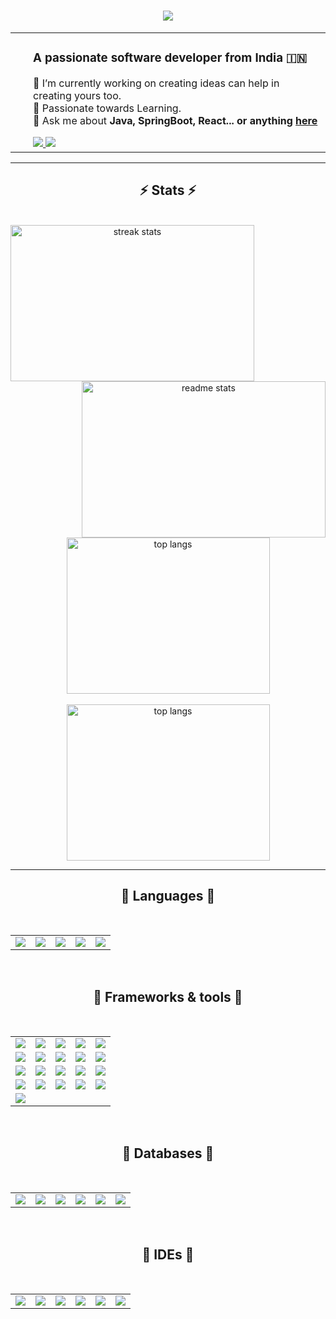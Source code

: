 <h1 align="center">
<img src="https://readme-typing-svg.herokuapp.com/?font=Righteous&size=35&center=true&vCenter=true&width=500&height=70&duration=4000&lines=Hi+There!+👋;+I'm+Mehak+Sharma!;" />
</h1>
 
<div align="center">
<table style="border-collapse: collapse; border: none;">
<tr style="border: none;">
<td style="border: none;">
<!-- <a href="https://www.credly.com/badges/9da8bf39-8233-43bf-812f-aa6592e37a5b/public_url" target="_blank">
<img src="https://images.credly.com/size/120x120/images/b9feab85-1a43-4f6c-99a5-631b88d5461b/image.png" />
</a> -->
</td>
<td style="padding-left: 20px; text-align: left;">
<h3>A passionate software developer from India 🇮🇳</h3>
<p>
                    🔭 I’m currently working on creating ideas can help in creating yours too.
<br/>
                    🌱 Passionate towards Learning.
<br/>
                    💬 Ask me about <strong>Java, SpringBoot, React... or anything <a href="https://github.com/mehaks226/mehaks226/issues">here</a></strong>
</p>
<div> 
<a href="mailto:mehakbhardwaz1@gmail.com">
<img src="https://img.shields.io/badge/Gmail-333333?style=for-the-badge&logo=gmail&logoColor=red" />
</a>
<a href="https://www.linkedin.com/in/mehak-sharma-63a74619b/" target="_blank">
<img src="https://img.shields.io/badge/LinkedIn-0077B5?style=for-the-badge&logo=linkedin&logoColor=white" />
</a>
</div>
</td>
</tr>
</table>
</div>
 
<hr/>
 
<h2 align="center">⚡ Stats ⚡</h2>
<br/>
<div align="center">
<img align="left" width="390" height="250" src="https://github-readme-streak-stats-salesp07.vercel.app/?user=mehaks226&count_private=true&theme=react&border_radius=10" alt="streak stats"/>
<img align="right" width="390" height="250" src="https://github-readme-stats-salesp07.vercel.app/api?username=mehaks226&count_private=true&show_icons=true&theme=react&rank_icon=github&border_radius=10" alt="readme stats"/>
</div>
<div align="center">
<img width="325" height="250" src="https://github-readme-stats-salesp07.vercel.app/api/top-langs/?username=mehaks226&hide=HTML&langs_count=8&layout=compact&theme=react&border_radius=10&size_weight=0.5&count_weight=0.5&exclude_repo=github-readme-stats" alt="top langs"/>
</div>
<br/>
<div align="center">
<img width="325" height="250" src="https://github-readme-stats-salesp07.vercel.app/api/top-langs/?username=mehaks226&hide=HTML&langs_count=8&layout=compact&theme=dark&border_radius=10&size_weight=0.5&count_weight=0.5&exclude_repo=github-readme-stats" alt="top langs"/>
</div>
<hr/>
<h2 align="center">🚢 Languages 🛫</h2>
<br/>
<table align="center">
<tr>
<td align="center">
<img src="https://skillicons.dev/icons?i=java" />
</td>
<td align="center">
<img src="https://skillicons.dev/icons?i=py" />
</td>
<td align="center">
<img src="https://skillicons.dev/icons?i=js" />
</td>
<td align="center">
<img src="https://skillicons.dev/icons?i=html" />
</td>
<td align="center">
<img src="https://skillicons.dev/icons?i=css" />
</td>
</tr>
</table>
<br/>
 
<h2 align="center">🚢 Frameworks & tools 🛫</h2>
<br/>
<table align="center">
<tr>
<td align="center">
<img src="https://skillicons.dev/icons?i=aws" />
</td>
<td align="center">
<img src="https://skillicons.dev/icons?i=docker" />
</td>
<td align="center">
<img src="https://skillicons.dev/icons?i=kubernetes" />
</td>
<td align="center">
<img src="https://skillicons.dev/icons?i=bootstrap" />
</td>
<td align="center">
<img src="https://skillicons.dev/icons?i=mui" />
</td>
</tr>
<tr>
<td align="center">
<img src="https://skillicons.dev/icons?i=github" />
</td>
<td align="center">
<img src="https://skillicons.dev/icons?i=git" />
</td>
<td align="center">
<img src="https://skillicons.dev/icons?i=maven" />
</td>
<td align="center">
<img src="https://skillicons.dev/icons?i=gradle" />
</td>
<td align="center">
<img src="https://skillicons.dev/icons?i=jenkins" />
</td>
</tr>
<tr>
<td align="center">
<img src="https://skillicons.dev/icons?i=elasticsearch" />
</td>
<td align="center">
<img src="https://skillicons.dev/icons?i=nginx" />
</td>
<td align="center">
<img src="https://skillicons.dev/icons?i=npm" />
</td>
<td align="center">
<img src="https://skillicons.dev/icons?i=postman" />
</td>
<td align="center">
<img src="https://skillicons.dev/icons?i=redux" />
</td>
</tr>
<tr>
<td align="center">
<img src="https://skillicons.dev/icons?i=rabbitmq" />
</td>
<td align="center">
<img src="https://skillicons.dev/icons?i=kafka" />
</td>
<td align="center">
<img src="https://skillicons.dev/icons?i=nodejs" />
</td>
<td align="center">
<img src="https://skillicons.dev/icons?i=django" />
</td>
<td align="center">
<img src="https://skillicons.dev/icons?i=vite" />
</td>
</tr>
<tr>
<td align="center">
<img src="https://skillicons.dev/icons?i=vim" />
</td>
</tr>
</table>
<br/>
 
<h2 align="center">🚢 Databases 🛫</h2>
<br/>
<table align="center">
<tr>
<td align="center">
<img src="https://skillicons.dev/icons?i=mongodb" />
</td>
<td align="center">
<img src="https://skillicons.dev/icons?i=postgres" />
</td>
<td align="center">
<img src="https://skillicons.dev/icons?i=dynamodb" />
</td>
<td align="center">
<img src="https://skillicons.dev/icons?i=mysql" />
</td>
<td align="center">
<img src="https://skillicons.dev/icons?i=hibernate" />
</td>
<td align="center">
<img src="https://skillicons.dev/icons?i=redis" />
</td>
</tr>
</table>
<br/>
 
<h2 align="center">🚢 IDEs 🛫</h2>
<br/>
<table align="center">
<tr>
<td align="center">
<img src="https://skillicons.dev/icons?i=idea" />
</td>
<td align="center">
<img src="https://skillicons.dev/icons?i=vscode" />
</td>
<td align="center">
<img src="https://skillicons.dev/icons?i=pycharm" />
</td>
<td align="center">
<img src="https://skillicons.dev/icons?i=sublime" />
</td>
<td align="center">
<img src="https://skillicons.dev/icons?i=androidstudio" />
</td>
<td align="center">
<img src="https://skillicons.dev/icons?i=atom" />
</td>
</tr>
</table>

 
